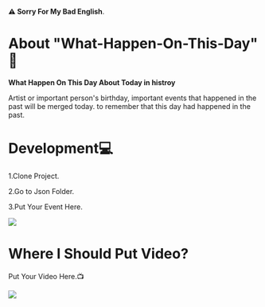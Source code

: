 <strong>⚠️ Sorry For My Bad English</strong>.
# About "What-Happen-On-This-Day" 📰
  **What Happen On This Day About Today in histroy**
  <p>Artist or important person's birthday, important events that happened in the past will be merged today. to remember that this day had happened in the past.</p>
<h1>Development💻</h1>
  <p>1.Clone Project.</p>
  <p>2.Go to Json Folder.</p>
  <p>3.Put Your Event Here.</p>
  <img src="https://cdn.discordapp.com/attachments/630604515669835776/972851620369027072/code.png">
<h1>Where I Should Put Video?</h1>
  <p>Put Your Video Here.📺</p>
  <img src="https://cdn.discordapp.com/attachments/630604515669835776/972853376624758804/unknown.png">

 
